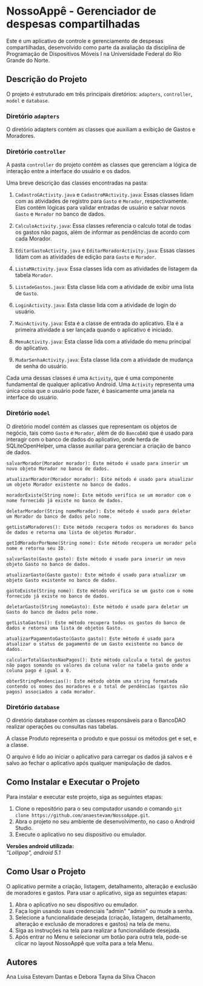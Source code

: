 # NossoAppê - Gerenciador de despesas compartilhadas

Este é um aplicativo de controle e gerenciamento de despesas compartilhadas, desenvolvido como parte da avaliação da disciplina de Programação de Dispositivos Móveis I na Universidade Federal do Rio Grande do Norte.

## Descrição do Projeto

O projeto é estruturado em três principais diretórios:      `adapters`, `controller`, `model` e `database`.

### Diretório `adapters`

O diretório adapters contém as classes que auxiliam a exibição de Gastos e Moradores.

### Diretório `controller`

A pasta `controller` do projeto contém as classes que gerenciam a lógica de interação entre a interface do usuário e os dados.

Uma breve descrição das classes encontradas na pasta:

1. `CadastroGActivity.java` e `CadastroMActivity.java`: Essas classes lidam com as atividades de registro para `Gasto` e `Morador`, respectivamente. Elas contém lógicas para validar entradas de usuário e salvar novos `Gasto` e `Morador` no banco de dados.

2. `CalculoActivity.java`: Essa classes referencia o calculo total de todas os gastos não pagos, além de informar as pendências de acordo com cada Morador. 

3. `EditarGastoActivity.java` e `EditarMoradorActivity.java`: Essas classes lidam com as atividades de edição para `Gasto` e `Morador`.

4. `ListaMActivity.java`: Essa classes lida com as atividades de listagem da tabela `Morador`.

5. `ListadeGastos.java`: Esta classe lida com a atividade de exibir uma lista de `Gasto`.

6. `LoginActivity.java`: Esta classe lida com a atividade de login do usuário.

7. `MainActivity.java`: Esta é a classe de entrada do aplicativo. Ela é a primeira atividade a ser lançada quando o aplicativo é iniciado.

8. `MenuActivity.java`: Esta classe lida com a atividade do menu principal do aplicativo.

9. `MudarSenhaActivity.java`: Esta classe lida com a atividade de mudança de senha do usuário. 

Cada uma dessas classes é uma `Activity`, que é uma componente fundamental de qualquer aplicativo Android. Uma `Activity` representa uma única coisa que o usuário pode fazer, é basicamente uma janela na interface do usuário.

### Diretório `model`

O diretório model contém as classes que representam os objetos de negócio, tais como `Gasto` e `Morador`, além de do `BancoDAO` que é usado para interagir com o banco de dados do aplicativo, onde herda de SQLiteOpenHelper, uma classe auxiliar para gerenciar a criação de banco de dados.

    salvarMorador(Morador morador): Este método é usado para inserir um novo objeto Morador no banco de dados.

    atualizarMorador(Morador morador): Este método é usado para atualizar um objeto Morador existente no banco de dados.

    moradorExiste(String nome): Este método verifica se um morador com o nome fornecido já existe no banco de dados.

    deletarMorador(String nomeMorador): Este método é usado para deletar um Morador do banco de dados pelo nome.

    getListaMoradores(): Este método recupera todos os moradores do banco de dados e retorna uma lista de objetos Morador.

    getIdMoradorPorNome(String nome): Este método recupera um morador pelo nome e retorna seu ID.

    salvarGasto(Gasto gasto): Este método é usado para inserir um novo objeto Gasto no banco de dados.

    atualizarGasto(Gasto gasto): Este método é usado para atualizar um objeto Gasto existente no banco de dados.

    gastoExiste(String nome): Este método verifica se um gasto com o nome fornecido já existe no banco de dados.

    deletarGasto(String nomeGasto): Este método é usado para deletar um Gasto do banco de dados pelo nome.

    getListaGastos(): Este método recupera todos os gastos do banco de dados e retorna uma lista de objetos Gasto.

    atualizarPagamentoGasto(Gasto gasto): Este método é usado para atualizar o status de pagamento de um Gasto existente no banco de dados.

    calcularTotalGastosNaoPagos(): Este método calcula o total de gastos não pagos somando os valores da coluna valor na tabela gasto onde a coluna pago é igual a 0.
    
    obterStringPendencias(): Este método obtém uma string formatada contendo os nomes dos moradores e o total de pendências (gastos não pagos) associados a cada morador.


### Diretório `database`

O diretório database contém as classes responsáveis para o BancoDAO realizar operações ou consultas nas tabelas.

A classe Produto representa o produto e que possui os métodos get e set, e a classe.

 O arquivo é lido ao iniciar o aplicativo para carregar os dados já salvos e é salvo ao fechar o aplicativo após qualquer manipulação de dados.

## Como Instalar e Executar o Projeto

Para instalar e executar este projeto, siga as seguintes etapas:

1. Clone o repositório para o seu computador usando o comando `git clone https://github.com/anaestevam/NossoAppe.git`.
2. Abra o projeto no seu ambiente de desenvolvimento, no caso o Android Studio.
3. Execute o aplicativo no seu dispositivo ou emulador.

**Versões android utilizada:**<br>
*"Lollipop", android 5.1*

## Como Usar o Projeto

O aplicativo permite a criação, listagem, detalhamento, alteração e exclusão de moradores e gastos. Para usar o aplicativo, siga as seguintes etapas:

1. Abra o aplicativo no seu dispositivo ou emulador.
2. Faça login usando suas credenciais "admin" "admin" ou mude a senha.
3. Selecione a funcionalidade desejada (criação, listagem, detalhamento, alteração e exclusão de moradores e gastos) na tela de menu.
4. Siga as instruções na tela para realizar a funcionalidade desejada.
5. Após entrar no Menu e selecionar um botão para outra tela, pode-se clicar no layout NossoAppê que volta para a tela Menu.


## Autores

Ana Luisa Estevam Dantas e Debora Tayna da Silva Chacon